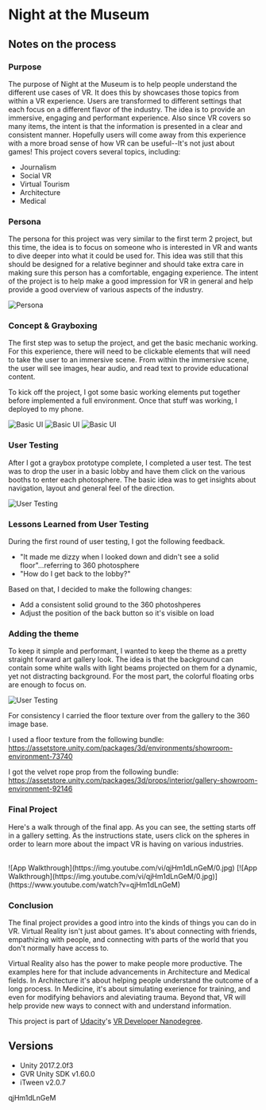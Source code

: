 # Night at the Museum

## Notes on the process

### Purpose
The purpose of Night at the Museum is to help people understand the different use cases of VR. It does this by showcases those topics from within a VR experience. Users are transformed to different settings that each focus on a different flavor of the industry. The idea is to provide an immersive, engaging and performant experience. Also since VR covers so many items, the intent is that the information is presented in a clear and consistent manner. Hopefully users will come away from this experience with a more broad sense of how VR can be useful--It's not just about games! This project covers several topics, including:

* Journalism
* Social VR
* Virtual Tourism
* Architecture
* Medical

### Persona
The persona for this project was very similar to the first term 2 project, but this time, the idea is to focus on someone who is interested in VR and wants to dive deeper into what it could be used for. This idea was still that this should be designed for a relative beginner and should take extra care in making sure this person has a comfortable, engaging experience. The intent of the project is to help make a good impression for VR in general and help provide a good overview of various aspects of the industry.

![Persona](/NightAtTheMuseum/img/VR-persona-NATM.jpg)

### Concept & Grayboxing
The first step was to setup the project, and get the basic mechanic working. For this experience, there will need to be clickable elements that will need to take the user to an immersive scene. From within the immersive scene, the user will see images, hear audio, and read text to provide educational content.

To kick off the project, I got some basic working elements put together before implemented a full environment. Once that stuff was working, I deployed to my phone.

![Basic UI](/NightAtTheMuseum/img/sketches.png)
![Basic UI](/NightAtTheMuseum/img/graybox-lobby.png)
![Basic UI](/NightAtTheMuseum/img/graybox-booth.png)

### User Testing
After I got a graybox prototype complete, I completed a user test. The test was to drop the user in a basic lobby and have them click on the various booths to enter each photosphere. The basic idea was to get insights about navigation, layout and general feel of the direction.

![User Testing](/NightAtTheMuseum/img/user-test.png)

### Lessons Learned from User Testing
During the first round of user testing, I got the following feedback.
* "It made me dizzy when I looked down and didn't see a solid floor"...referring to 360 photosphere
* "How do I get back to the lobby?"

Based on that, I decided to make the following changes:
* Add a consistent solid ground to the 360 photoshperes
* Adjust the position of the back button so it's visible on load

### Adding the theme
To keep it simple and performant, I wanted to keep the theme as a pretty straight forward art gallery look. The idea is that the background can contain some white walls with light beams projected on them for a dynamic, yet not distracting background. For the most part, the colorful floating orbs are enough to focus on.

![User Testing](/NightAtTheMuseum/img/art-concept.jpg)

For consistency I carried the floor texture over from the gallery to the 360 image base.

I used a floor texture from the following bundle:
https://assetstore.unity.com/packages/3d/environments/showroom-environment-73740

I got the velvet rope prop from the following bundle:
https://assetstore.unity.com/packages/3d/props/interior/gallery-showroom-environment-92146

### Final Project
Here's a walk through of the final app. As you can see, the setting starts off in a gallery setting. As the instructions state, users click on the spheres in order to learn more about the impact VR is having on various industries.

<br>
![App Walkthrough](https://img.youtube.com/vi/qjHm1dLnGeM/0.jpg)
[![App Walkthrough](https://img.youtube.com/vi/qjHm1dLnGeM/0.jpg)](https://www.youtube.com/watch?v=qjHm1dLnGeM)

### Conclusion
The final project provides a good intro into the kinds of things you can do in VR. Virtual Reality isn't just about games. It's about connecting with friends, empathizing with people, and connecting with parts of the world that you don't normally have access to. 

Virtual Reality also has the power to make people more productive. The examples here for that include advancements in Architecture and Medical fields. In Architecture it's about helping people understand the outcome of a long process. In Medicine, it's about simulating exerience for training, and even for modifying behaviors and aleviating trauma. Beyond that, VR will help provide new ways to connect with and understand information.


This project is part of [Udacity](https://www.udacity.com "Udacity - Be in demand")'s [VR Developer Nanodegree](https://www.udacity.com/course/vr-developer-nanodegree--nd017).

## Versions
- Unity 2017.2.0f3
- GVR Unity SDK v1.60.0
- iTween v2.0.7


qjHm1dLnGeM



